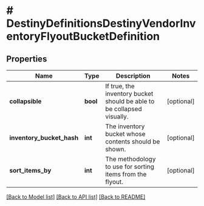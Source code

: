 # # DestinyDefinitionsDestinyVendorInventoryFlyoutBucketDefinition

## Properties

Name | Type | Description | Notes
------------ | ------------- | ------------- | -------------
**collapsible** | **bool** | If true, the inventory bucket should be able to be collapsed visually. | [optional]
**inventory_bucket_hash** | **int** | The inventory bucket whose contents should be shown. | [optional]
**sort_items_by** | **int** | The methodology to use for sorting items from the flyout. | [optional]

[[Back to Model list]](../../README.md#models) [[Back to API list]](../../README.md#endpoints) [[Back to README]](../../README.md)
